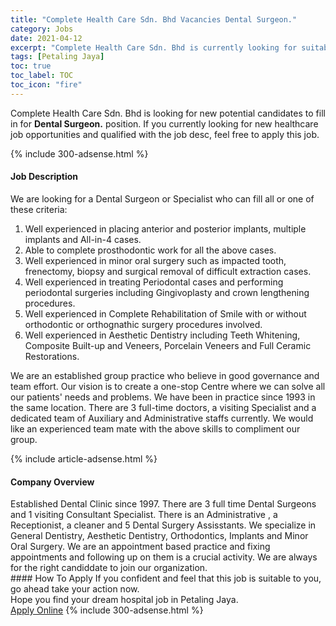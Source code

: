 ```yaml
---
title: "Complete Health Care Sdn. Bhd Vacancies Dental Surgeon." 
category: Jobs 
date: 2021-04-12 
excerpt: "Complete Health Care Sdn. Bhd is currently looking for suitable person to fill in the Dental Surgeon. which positioned at Petaling Jaya" 
tags: [Petaling Jaya] 
toc: true 
toc_label: TOC 
toc_icon: "fire" 
--- 
```


<p>Complete Health Care Sdn. Bhd is looking for new potential candidates to fill in for <b>Dental Surgeon.</b> position. If you currently looking for new healthcare job opportunities and qualified with the job desc, feel free to apply this job.
</p>{% include 300-adsense.html %} 
<div><div><h4>Job Description</h4></div><div><div><span><div><p>We are looking for a Dental Surgeon or Specialist who can fill all or one of these criteria:</p><ol><li>Well experienced in placing anterior and posterior implants, multiple implants and All-in-4 cases.</li><li>Able to complete prosthodontic work for all the above cases.</li><li>Well experienced in minor oral surgery such as impacted tooth, frenectomy, biopsy and surgical removal of difficult extraction cases.</li><li>Well experienced in treating Periodontal cases and performing periodontal surgeries including Gingivoplasty and crown lengthening procedures.</li><li>Well experienced in Complete Rehabilitation of Smile with or without orthodontic or orthognathic surgery procedures involved.</li><li>Well experienced in Aesthetic Dentistry including Teeth Whitening, Composite Built-up and Veneers, Porcelain Veneers and Full Ceramic Restorations.</li></ol><p>We are an established group practice who believe in good governance and team effort. Our vision is to create a one-stop Centre where we can solve all our patients' needs and problems. We have been in practice since 1993 in the same location. There are 3 full-time doctors, a visiting Specialist and a dedicated team of Auxiliary and Administrative staffs currently. We would like an experienced team mate with the above skills to compliment our group.</p></div></span></div></div></div> 
{% include article-adsense.html %} 
<div><div><h4>Company Overview</h4></div><div><div><span><div><div>
	Established Dental Clinic since 1997. There are 3 full time Dental Surgeons and 1 visiting Consultant Specialist. There is an Administrative , a Receptionist, a cleaner and 5 Dental Surgery Assisstants. We specialize in General Dentistry, Aesthetic Dentistry, Orthodontics, Implants and Minor Oral Surgery. We are an appointment based practice and fixing appointments and following up on them is a crucial activity. We are always for the right candiddate to join our organization.</div></div></span></div></div></div> 
#### How To Apply 
If you confident and feel that this job is suitable to you, go ahead take your action now. <br/> 
Hope you find your dream hospital job in Petaling Jaya. <br/> 
<a href="https://www.jobstreet.com.my/en/job/dental-surgeon-4534038?jobId=jobstreet-my-job-4534038" class="btn btn--warning" target="_blank" rel="nofollow noopenner">Apply Online</a> 
{% include 300-adsense.html %} 